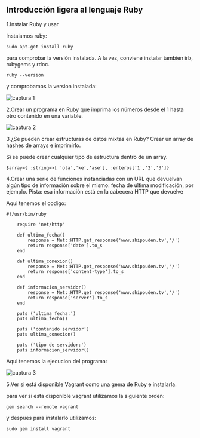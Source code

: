 Introducción ligera al lenguaje Ruby
----------------------------------------------------------

1.Instalar Ruby y usar

Instalamos ruby:
```
sudo apt-get install ruby
```
para comprobar la versión instalada. A la vez, conviene instalar también irb, rubygems y rdoc.

```
ruby --version
```
y comprobamos la version instalada:

![captura 1](https://dl.dropbox.com/s/1pre8mwtde3tdbt/ruby.png)

2.Crear un programa en Ruby que imprima los números desde el 1 hasta otro contenido en una variable.

![captura 2](https://dl.dropbox.com/s/vf1row4ryidvowc/rubi-1.png)

3.¿Se pueden crear estructuras de datos mixtas en Ruby? Crear un array de hashes de arrays e imprimirlo.

Si se puede crear cualquier tipo de estructura dentro de un array.

```
$array={ :string=>[ 'ola','ke','ase'], :enteros['1','2','3']}
```

4.Crear una serie de funciones instanciadas con un URL que devuelvan algún tipo de información sobre el mismo: fecha de última modificación, por ejemplo. Pista: esa información está en la cabecera HTTP que devuelve

Aqui tenemos el codigo:
```
#!/usr/bin/ruby

    require 'net/http'

    def ultima_fecha()
        response = Net::HTTP.get_response('www.shippuden.tv','/')     
        return response['date'].to_s
    end

    def ultima_conexion()
        response = Net::HTTP.get_response('www.shippuden.tv','/')     
        return response['content-type'].to_s
    end

    def informacion_servidor()
        response = Net::HTTP.get_response('www.shippuden.tv','/')     
        return response['server'].to_s
    end

    puts ('ultima fecha:') 
    puts ultima_fecha()

    puts ('contenido servidor')   
    puts ultima_conexion()

    puts ('tipo de servidor:') 
    puts informacion_servidor()

```
Aqui tenemos la ejecucion del programa:

![captura 3](https://dl.dropbox.com/s/hxwtdq1hnr73jhf/servidor.png)

5.Ver si está disponible Vagrant como una gema de Ruby e instalarla.

para ver si esta disponible vagrant utilizamos la siguiente orden:
```
gem search --remote vagrant
```
y despues para instalarlo utilizamos:

```
sudo gem install vagrant
```
